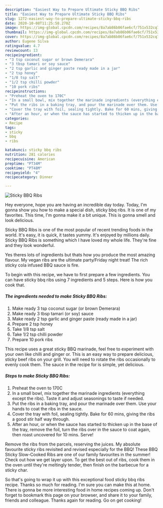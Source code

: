 ```yaml
---
description: "Easiest Way to Prepare Ultimate Sticky BBQ Ribs"
title: "Easiest Way to Prepare Ultimate Sticky BBQ Ribs"
slug: 1272-easiest-way-to-prepare-ultimate-sticky-bbq-ribs
date: 2020-10-08T11:25:58.270Z
image: https://img-global.cpcdn.com/recipes/8a7ab86b06fae6cf/751x532cq70/sticky-bbq-ribs-recipe-main-photo.jpg
thumbnail: https://img-global.cpcdn.com/recipes/8a7ab86b06fae6cf/751x532cq70/sticky-bbq-ribs-recipe-main-photo.jpg
cover: https://img-global.cpcdn.com/recipes/8a7ab86b06fae6cf/751x532cq70/sticky-bbq-ribs-recipe-main-photo.jpg
author: Eugene Silva
ratingvalue: 4.7
reviewcount: 13
recipeingredient:
- "3 tsp coconut sugar or brown Demerara"
- "3 tbsp tamari or soy sauce"
- "2 tsp garlic and ginger paste ready made in a jar"
- "2 tsp honey"
- "1/8 tsp salt"
- "1/2 tsp chilli powder"
- "10 pork ribs"
recipeinstructions:
- "Preheat the oven to 170C"
- "In a small bowl, mix together the marinade ingredients (everything except the ribs). Taste it and adjust seasonings to taste if needed."
- "Put the ribs in a baking tray, and pour the marinade over them. Use your hands to coat the ribs in the sauce."
- "Cover the tray with foil, sealing tightly. Bake for 60 mins, giving the ribs a good stir half way through."
- "After an hour, or when the sauce has started to thicken up in the base of the tray, remove the foil, turn the ribs over in the sauce to coat again, then roast uncovered for 10 mins. Serve!"
categories:
- Recipe
tags:
- sticky
- bbq
- ribs

katakunci: sticky bbq ribs 
nutrition: 281 calories
recipecuisine: American
preptime: "PT34M"
cooktime: "PT48M"
recipeyield: "4"
recipecategory: Dinner

---
```



![Sticky BBQ Ribs](https://img-global.cpcdn.com/recipes/8a7ab86b06fae6cf/751x532cq70/sticky-bbq-ribs-recipe-main-photo.jpg)

Hey everyone, hope you are having an incredible day today. Today, I'm gonna show you how to make a special dish, sticky bbq ribs. It is one of my favorites. This time, I'm gonna make it a bit unique. This is gonna smell and look delicious.

Sticky BBQ Ribs is one of the most popular of recent trending foods in the world. It's easy, it is quick, it tastes yummy. It's enjoyed by millions daily. Sticky BBQ Ribs is something which I have loved my whole life. They're fine and they look wonderful.

Yes theres lots of ingredients but thats how you produce the most amazing flavour. My vegan ribs are the ultimate party/Friday night treat! The rich sticky cola infused BBQ sauce is fire.


To begin with this recipe, we have to first prepare a few ingredients. You can have sticky bbq ribs using 7 ingredients and 5 steps. Here is how you cook that.

<!--inarticleads1-->

##### The ingredients needed to make Sticky BBQ Ribs:

1. Make ready 3 tsp coconut sugar (or brown Demerara)
1. Make ready 3 tbsp tamari (or soy) sauce
1. Make ready 2 tsp garlic and ginger paste (ready made in a jar)
1. Prepare 2 tsp honey
1. Take 1/8 tsp salt
1. Take 1/2 tsp chilli powder
1. Prepare 10 pork ribs


This recipe uses a great sticky BBQ marinade, feel free to experiment with your own like chilli and ginger or. This is an easy way to prepare delicious, sticky beef ribs on your grill. You will need to rotate the ribs occasionally to evenly cook them. The sauce in the recipe for is simple, yet delicious. 

<!--inarticleads2-->

##### Steps to make Sticky BBQ Ribs:

1. Preheat the oven to 170C
1. In a small bowl, mix together the marinade ingredients (everything except the ribs). Taste it and adjust seasonings to taste if needed.
1. Put the ribs in a baking tray, and pour the marinade over them. Use your hands to coat the ribs in the sauce.
1. Cover the tray with foil, sealing tightly. Bake for 60 mins, giving the ribs a good stir half way through.
1. After an hour, or when the sauce has started to thicken up in the base of the tray, remove the foil, turn the ribs over in the sauce to coat again, then roast uncovered for 10 mins. Serve!


Remove the ribs from the parcels, reserving the juices. My absolute favourite sticky ribs revisited and revised especially for the BBQ! These BBQ Sticky Slow-Cooked Ribs are one of our family favourites in the summer! Check out how we get layer upon. To get the best out of ribs, cook them in the oven until they&#39;re meltingly tender, then finish on the barbecue for a sticky char. 

So that's going to wrap it up with this exceptional food sticky bbq ribs recipe. Thanks so much for reading. I'm sure you can make this at home. There is gonna be more interesting food in home recipes coming up. Don't forget to bookmark this page on your browser, and share it to your family, friends and colleague. Thanks again for reading. Go on get cooking!
